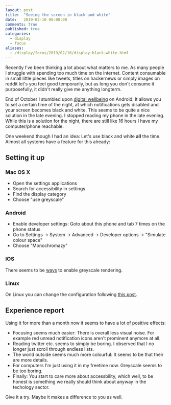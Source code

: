 ```yaml
---
layout: post
title:  "Seeing the screen in black and white"
date:   2019-02-10 00:00:00
comments: true
published: true
categories:
  - display
  - focus
aliases:
  - /display/focus/2019/02/10/display-black-white.html
---
```


Recently I've been thinking a lot about what matters to me. As many people I struggle with spending too much time
on the internet. Content consumable in small little pieces like tweets, titles on hackernews or simply images on reddit
let's you feel good temporarily, but as long you don't consume it purposefully, it didn't really give me anything longterm.

End of October I stumbled upon [digital wellbeing](https://support.google.com/pixelphone/answer/9137850?hl=en&utm_source=wellbeing.google&utm_medium=referral&utm_campaign=wellbeing) on Android: It allows you to set a certain time of the night, at which
notifications gets disabled and your screen becomes black and white. This seems to be quite a nice solution in the late
evening. I stopped reading my phone in the late evening. While this is a solution for the night, there are still like 16 hours I have my computer/phone reachable.

One weekend though I had an idea: Let's use black and white __all__ the time. Almost all systems have a feature for this already:

## Setting it up

### Mac OS X

* Open the settings applications
* Search for accessibility in settings
* Find the display category
* Choose "use greyscale"


### Android

* Enable developer settings: Goto about this phone and tab 7 times on the phone status
* Go to Settings -> System -> Advanced -> Developer options -> "Simulate colour space"
* Choose "Monochromazy"

### IOS

There seems to be [ways](https://www.macobserver.com/tips/how-to/grayscale-apple-devices/) to enable greyscale rendering.

### Linux

On Linux you can change the configuration following [this post](https://askubuntu.com/questions/443335/how-can-ubuntu-be-made-grayscale).

## Experience report

Using it for more than a month now it seems to have a lot of positive effects:

* Focusing seems much easier: There is overall less visual noise. For example red unread notification icons aren't prominent anymore at all.
* Reading twitter etc. seems to simply be boring. I observed that I no longer just scroll through endless lists.
* The world outside seems much more colourful: It seems to be that their are more details.
* For computers I'm just using it in my freetime now. Greyscale seems to be too boring.
* Finally: You start to care more about accessbility, which well, to be honest is something we really should think about anyway in the techology sector.

Give it a try. Maybe it makes a difference to you as well.